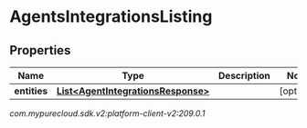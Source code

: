 # AgentsIntegrationsListing


## Properties

| Name | Type | Description | Notes |
| ------------ | ------------- | ------------- | ------------- |
| **entities** | [**List&lt;AgentIntegrationsResponse&gt;**](AgentIntegrationsResponse) |  |  [optional] |




_com.mypurecloud.sdk.v2:platform-client-v2:209.0.1_
